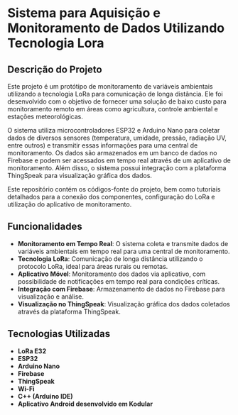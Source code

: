 # Sistema para Aquisição e Monitoramento de Dados Utilizando Tecnologia Lora

## Descrição do Projeto

Este projeto é um protótipo de monitoramento de variáveis ambientais utilizando a tecnologia LoRa para comunicação de longa distância. Ele foi desenvolvido com o objetivo de fornecer uma solução de baixo custo para monitoramento remoto em áreas como agricultura, controle ambiental e estações meteorológicas.

O sistema utiliza microcontroladores ESP32 e Arduino Nano para coletar dados de diversos sensores (temperatura, umidade, pressão, radiação UV, entre outros) e transmitir essas informações para uma central de monitoramento. Os dados são armazenados em um banco de dados no Firebase e podem ser acessados em tempo real através de um aplicativo de monitoramento. Além disso, o sistema possui integração com a plataforma ThingSpeak para visualização gráfica dos dados.

Este repositório contém os códigos-fonte do projeto, bem como tutoriais detalhados para a conexão dos componentes, configuração do LoRa e utilização do aplicativo de monitoramento.

## Funcionalidades

- **Monitoramento em Tempo Real**: O sistema coleta e transmite dados de variáveis ambientais em tempo real para uma central de monitoramento.
- **Tecnologia LoRa**: Comunicação de longa distância utilizando o protocolo LoRa, ideal para áreas rurais ou remotas.
- **Aplicativo Móvel**: Monitoramento dos dados via aplicativo, com possibilidade de notificações em tempo real para condições críticas.
- **Integração com Firebase**: Armazenamento de dados no Firebase para visualização e análise.
- **Visualização no ThingSpeak**: Visualização gráfica dos dados coletados através da plataforma ThingSpeak.
  
## Tecnologias Utilizadas

- **LoRa E32**
- **ESP32**
- **Arduino Nano**
- **Firebase**
- **ThingSpeak**
- **Wi-Fi**
- **C++ (Arduino IDE)**
- **Aplicativo Android desenvolvido em Kodular**


